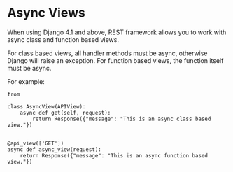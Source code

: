 # Async Views

When using Django 4.1 and above, REST framework allows you to work with async class and function based views.

For class based views, all handler methods must be async, otherwise Django will raise an exception. For function based views, the function itself must be async.

For example:

    from 

    class AsyncView(APIView):
        async def get(self, request):
            return Response({"message": "This is an async class based view."})


    @api_view(['GET'])
    async def async_view(request):
        return Response({"message": "This is an async function based view."})
